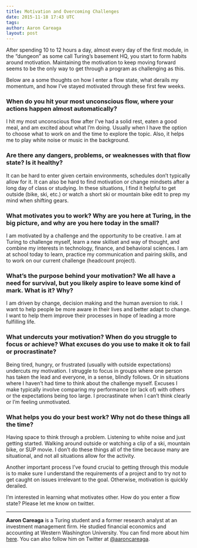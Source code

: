 ```yaml
---
title: Motivation and Overcoming Challenges
date: 2015-11-18 17:43 UTC
tags:
author: Aaron Careaga
layout: post
---
```


After spending 10 to 12 hours a day, almost every day of the first module, in the “dungeon” as some call Turing’s basement HQ, you start to form habits around motivation. Maintaining the motivation to keep moving forward seems to be the only way to get through a program as challenging as this.

Below are a some thoughts on how I enter a flow state, what derails my momentum, and how I’ve stayed motivated through these first few weeks.

### When do you hit your most unconscious flow, where your actions happen almost automatically?

I hit my most unconscious flow after I’ve had a solid rest, eaten a good meal, and am excited about what I’m doing. Usually when I have the option to choose what to work on and the time to explore the topic. Also, it helps me to play white noise or music in the background.

### Are there any dangers, problems, or weaknesses with that flow state? Is it healthy?

It can be hard to enter given certain environments, schedules don’t typically allow for it. It can also be hard to find motivation or change mindsets after a long day of class or studying. In these situations, I find it helpful to get outside (bike, ski, etc.) or watch a short ski or mountain bike edit to prep my mind when shifting gears.

### What motivates you to work? Why are you here at Turing, in the big picture, and why are you here today in the small?

I am motivated by a challenge and the opportunity to be creative. I am at Turing to challenge myself, learn a new skillset and way of thought, and combine my interests in technology, finance, and behavioral sciences. I am at school today to learn, practice my communication and pairing skills, and to work on our current challenge (headcount project).

### What’s the purpose behind your motivation? We all have a need for survival, but you likely aspire to leave some kind of mark. What is it? Why?

I am driven by change, decision making and the human aversion to risk. I want to help people be more aware in their lives and better adapt to change. I want to help them improve their processes in hope of leading a more fulfilling life.

### What undercuts your motivation? When do you struggle to focus or achieve? What excuses do you use to make it ok to fail or procrastinate?

Being tired, hungry, or frustrated (usually with outside expectations) undercuts my motivation. I struggle to focus in groups where one person has taken the lead and everyone, in a sense, blindly follows. Or in situations where I haven’t had time to think about the challenge myself. Excuses I make typically involve comparing my performance (or lack of) with others or the expectations being too large. I procrastinate when I can’t think clearly or I’m feeling unmotivated.

### What helps you do your best work? Why not do these things all the time?

Having space to think through a problem. Listening to white noise and just getting started. Walking around outside or watching a clip of a ski, mountain bike, or SUP movie. I don’t do these things all of the time because many are situational, and not all situations allow for the activity.

Another important process I’ve found crucial to getting through this module is to make sure I understand the requirements of a project and to try not to get caught on issues irrelevant to the goal. Otherwise, motivation is quickly derailed.

I’m interested in learning what motivates other. How do you enter a flow state? Please let me know on twitter.

---
**Aaron Careaga** is a Turing student and a former research analyst at an investment management firm. He studied financial economics and accounting at Western Washington University. You can find more about him [here](http://www.aaroncareaga.com). You can also follow him on Twitter at [@aaroncareaga](https://twitter.com/aaroncareaga).
